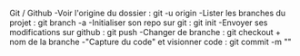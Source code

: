 Git / Github
-Voir l'origine du dossier : git -u origin
-Lister les branches du projet : git branch -a
-Initialiser son repo sur git : git init
-Envoyer ses modifications sur github : git push
-Changer de branche : git checkout + nom de la branche
-"Capture du code" et visionner code : git commit -m ""

